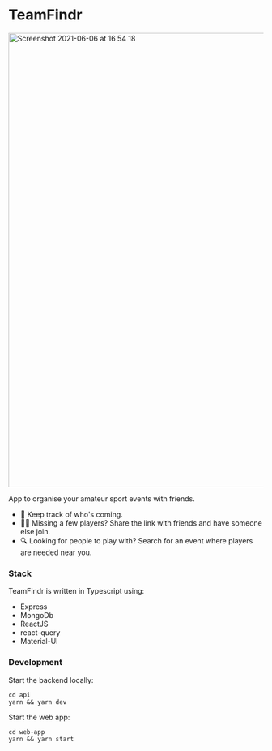 # TeamFindr

<img width="896" alt="Screenshot 2021-06-06 at 16 54 18" src="https://user-images.githubusercontent.com/570314/120926984-e2380800-c6e7-11eb-8924-36ccd2dcc925.png">

App to organise your amateur sport events with friends.

- 📝 Keep track of who's coming.
- 🏃‍♂️ Missing a few players? Share the link with friends and have someone else join.
- 🔍 Looking for people to play with? Search for an event where players are needed near you.

### Stack

TeamFindr is written in Typescript using:

- Express
- MongoDb
- ReactJS
- react-query
- Material-UI

### Development

Start the backend locally:

```
cd api
yarn && yarn dev
```

Start the web app:

```
cd web-app
yarn && yarn start
```
